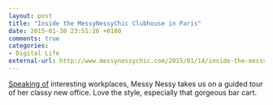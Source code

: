 ```yaml
---
layout: post
title: "Inside the MessyNessyChic Clubhouse in Paris"
date: 2015-01-30 23:51:26 +0100
comments: true
categories: 
- Digital Life
external-url: http://www.messynessychic.com/2015/01/14/inside-the-messynessychic-clubhouse-in-paris/
---
```


[Speaking of](/2015/01/30/ben-brooks-goes-to-the-library/) interesting workplaces, Messy Nessy takes us on a guided tour of her classy new office. Love the style, especially that gorgeous bar cart.